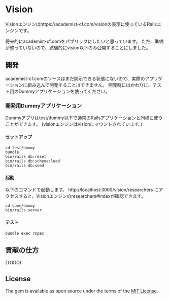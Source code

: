 # Vision

Visionエンジンはhttps://academist-cf.com/visionの表示に使っているRailsエンジンです。

将来的にacademist-cf.comをパブリックにしたいと思っています。
ただ、準備が整っていないので、試験的にvision以下のみ公開することにしました。

## 開発

academist-cf.comのソースはまだ開示できる状態にないので、実際のアプリケーションに組み込んで開発することはできません。
開発時にはかわりに、テスト用のDummyアプリケーションを使ってください。

### 開発用Dummyアプリケーション

Dummyアプリはtest/dummy以下で通常のRailsアプリケーションと同様に使うことができます。
(visionエンジンはvisionにマウントされています。)

#### セットアップ

```console
cd test/dummy
bundle
bin/rails db:reset
bin/rails db:schema:load
bin/rails db:seed
```

#### 起動

以下のコマンドで起動します。
http://localhost:3000/vision/researchers にアクセスすると、Visionエンジンのresearchers#indexが確認できます。

```console
cd spec/dummy
bin/rails server
```

#### テスト

```console
bundle exec rspec
```

## 貢献の仕方

(TODO)

## License

The gem is available as open source under the terms of the [MIT License](https://opensource.org/licenses/MIT).
